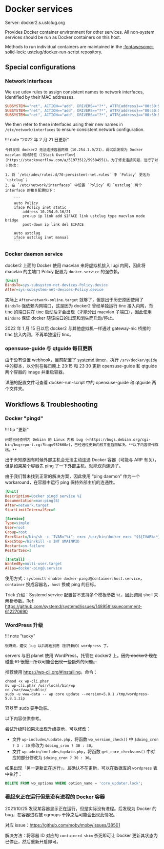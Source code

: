 # Docker services

Server: docker2.s.ustclug.org

Provides Docker container environment for other services. All non-system services should be run as Docker containers on this host.

Methods to run individual containers are maintained in the [:fontawesome-solid-lock: ustclug/docker-run-script](https://github.com/ustclug/docker-run-script) repository.

## Special configurations

### Network interfaces

We use udev rules to assign consistent names to network interfaces, identified by their MAC addresses.

```ini title="/etc/udev/rules.d/70-persistent-net.rules"
SUBSYSTEM=="net", ACTION=="add", DRIVERS=="?*", ATTR{address}=="00:50:56:9f:00:22", NAME="Telecom"
SUBSYSTEM=="net", ACTION=="add", DRIVERS=="?*", ATTR{address}=="00:50:56:9f:00:5b", NAME="Mobile"
SUBSYSTEM=="net", ACTION=="add", DRIVERS=="?*", ATTR{address}=="00:50:56:9f:00:5d", NAME="ustclug"
```

We then refer to these interfaces using their new names in `/etc/network/interfaces` to ensure consistent network configuration.

!!! note "2022 年 2 月 21 日更新"

    今日发现 docker2 无法连接容器网络（10.254.1.0/21），调试后发现为 Docker macvlan 网络特性（[Stack Overflow](https://stackoverflow.com/a/51973512/5958455)）。为了修复连接问题，进行了以下修改：

    1. 将 `/etc/udev/rules.d/70-persistent-net.rules` 中 `Policy` 更名为 `ustclug`；
    2. 在 `/etc/network/interfaces` 中设置 `Policy` 和 `ustclug` 两个 interface 的相关配置如下：

        ```
        auto Policy
        iface Policy inet static
            address 10.254.0.16/21
            pre-up ip link add $IFACE link ustclug type macvlan mode bridge
            post-down ip link del $IFACE

        auto ustclug
        iface ustclug inet manual
        ```

### Docker daemon service

docker2 上面的 Docker 使用 macvlan 来将虚拟机接入 lugi 内网，因此将 macvlan 的主端口 Policy 配置为 `docker.service` 的强依赖。

```ini title="systemctl edit docker.service"
[Unit]
BindsTo=sys-subsystem-net-devices-Policy.device
After=sys-subsystem-net-devices-Policy.device
```

实际上 `After=network-online.target` 就够了，但是出于历史原因使用了 `BindsTo` 强依赖内网端口，这是因为 docker2 曾经单独运行 tinc 接入内网，而 tinc 的端口只在 tinc 启动后才会出现（才能分出 macvlan 子端口），因此使用 `BindsTo` 保证 docker 随该端口的出现和消失而启动/停止。

2022 年 1 月 15 日以后 docker2 与其他虚拟机一样通过 gateway-nic 桥接的 tinc 接入内网，不再单独运行 tinc。

### opensuse-guide 与 qtguide 每日更新

由于没有设置 webhook，目前配置了 [systemd timer](../faq/systemd-timer.md)，执行 `/srv/docker/guide` 中的脚本，以分别在每日晚上 23:15 和 23:30 更新 opensuse-guide 和 qtguide 两个容器的 image 并重启容器。

详细的配置文件可查看 docker-run-script 中的 opensuse-guide 和 qtguide 两个文件夹。

## Workflows & Troubleshooting

### Docker "pingd"

!!! tip "更新"

    问题已经查明为 Debian 的 Linux 内核 bug (<https://bugs.debian.org/cgi-bin/bugreport.cgi?bug=952660>)，已经通过更新内核并重启而解决。**以下内容仅作存档。**

出于未知原因有时候外部主机会无法主动连通 Docker 容器（可能与 ARP 有关），但是如果某个容器先 ping 了一下外部主机，就能双向连通了。

由于我们暂未找到正常的解决方案，因此使用 “ping daemon” 作为一个 workaround，在容器中运行 ping 保持外部主机的连通性。

```ini title="docker-pingd@.service"
[Unit]
Description=Docker pingd service %I
Documentation=man:ping(8)
After=network.target
StartLimitIntervalSec=0

[Service]
Type=simple
User=root
Group=root
ExecStart=/bin/sh -c 'IVAR="%i"; exec /usr/bin/docker exec "$${IVAR%:*}" ping -q -s 32 "$${IVAR#*:}"'
ExecStop=/bin/kill -s INT $MAINPID
Restart=on-failure
RestartSec=3

[Install]
WantedBy=multi-user.target
Alias=docker-ping@.service
```

使用方式：`systemctl enable docker-pingd@container:host.service`，`container` 换成容器名，`host` 换成 ping 的目标。

Trick 介绍：Systemd service 配置暂不支持多个模板参数 `%i`，因此调用 shell 来解析参数。Ref: <https://github.com/systemd/systemd/issues/14895#issuecomment-612270690>

### WordPress 升级

!!! note "taoky"

    很麻烦，建议 lug 以后再也别用（别开新的）wordpress 了。

servers 与旧 planet 使用 WordPress，托管在 docker2 上。<s>因为 docker2 现在磁盘 IO 很慢，所以可能会出现一些额外的问题。</s>

推荐使用 <https://wp-cli.org/#installing>。命令：

```shell
chmod +x wp-cli.phar
mv wp-cli.phar /usr/local/bin/wp
cd /var/www/public/
sudo -u www-data -- wp core update --version=5.8.1 /tmp/wordpress-5.8.1.zip
```

容器里 sudo 要手动装。

以下内容仅供参考。

尝试升级时如果未出现升级提示，可以修改：

- 文件 `wp-includes/update.php`，将函数 `wp_version_check()` 中 `$doing_cron ? 3 : 30` 修改为 `$doing_cron ? 30 : 30`。
- 文件 `wp-admin/includes/update.php`，将函数 `get_core_checksums()` 中对应的部分修改为 `$doing_cron ? 30 : 30`。

如果出现「另一更新正在运行」，且确认不在更新，可以在数据库的 `wordpress` 表中执行：

```sql
DELETE FROM wp_options WHERE option_name = 'core_updater.lock';
```

### 看起来正在运行但是没有进程的 Docker 容器

2021/10/25 发现某容器显示正在运行，但是实际没有进程。后发现为 Docker 的 bug，在容器进程被 cgroups 干掉之后可能会出现此情况。

对应 issue：<https://github.com/moby/moby/issues/38501>

解决方法：将容器 ID 对应的 `containerd-shim` 杀死即可让 Docker 更新其状态为已停止，然后重新开启即可。
